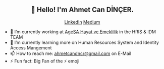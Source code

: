 <h2 align="center">👋 Hello! I'm Ahmet Can DİNÇER.</h2>
<p align="center">
  <a href="https://linkedin.com/ahmetcandincer">LinkedIn</a>
  <title>Ben tarayıcıda görünen başlık metniyim :)</title>
  <a href="https://medium.com/@ahmetcandincer">Medium</a>
</p>


- 🔭 I’m currently working at [AgeSA Hayat ve Emeklilik](https://agesa.com.tr) in the HRIS & IDM TEAM
- 🌱 I’m currently learning more on Human Resources System and Identity Access Mangement
- 📫 How to reach me: [ahmetcandncr@gmail.com](ahmetcandncr@gmail.com) on E-Mail
- ⚡ Fun fact: Big Fan of the :zap: emoji
